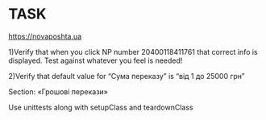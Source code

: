 # TASK

https://novaposhta.ua

1)Verify that when you click NP number 20400118411761 that correct info is displayed. Test against whatever you feel is needed!

2)Verify that default value for “Сума переказу” is “від 1 до 25000 грн”

 Section: «Грошовi перекази»

Use unittests along with setupClass and teardownClass
